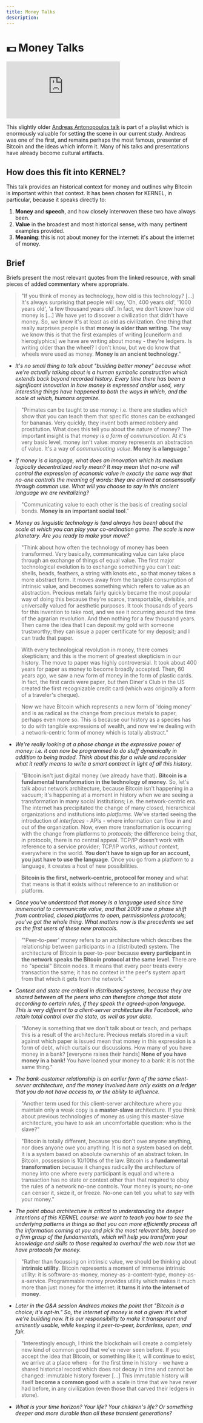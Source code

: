 ```yaml
---
title: Money Talks
description:
---
```


# 💵 Money Talks

<iframe class="video-frame" src="https://www.youtube-nocookie.com/embed/n-EpKQ6xIJs" frameborder="0" allow="accelerometer; autoplay; encrypted-media; gyroscope; picture-in-picture" allowfullscreen></iframe>

This slightly older [Andreas Antonopoulos talk](https://www.youtube.com/watch?v=n-EpKQ6xIJs&list=PLPQwGV1aLnTvCuQXCZ3RBvdlCnqstTirl&index=2) is part of a playlist which is enormously valuable for setting the scene in our current study. Andreas was one of the first, and remains perhaps the most famous, presenter of Bitcoin and the ideas which inform it. Many of his talks and presentations have already become cultural artifacts. 

## How does this fit into KERNEL?

This talk provides an historical context for money and outlines why Bitcoin is important within that context. It has been chosen for KERNEL, in particular, because it speaks directly to:

1. **Money** and **speech**, and how closely interwoven these two have always been.
2. **Value** in the broadest and most historical sense, with many pertinent examples provided.
3. **Meaning**: this is not about money for the internet: it's about the internet of money.

## Brief

Briefs present the most relevant quotes from the linked resource, with small pieces of added commentary where appropriate.

> "If you think of money as technology, how old is this technology? \[...\] It's always surprising that people will say, 'Oh, 400 years old', '1000 years old', 'a few thousand years old'. In fact, we don't know how old money is \[...\] We have yet to discover a civilization that didn't have money. So, we know it's at least as old as civilization. One thing that really surprises people is that **money is older than writing**. The way we know this is that the first examples of writing [cuneiform and hieroglyphics] we have are writing about money - they're ledgers. Is writing older than the wheel? I don't know, but we do know that wheels were used as money. **Money is an ancient technology**."

- _It's no small thing to talk about "building better money" because what we're actually talking about is a human symbolic construction which extends back beyond recorded history. Every time there has been a significant innovation in how money is expressed and/or used, very interesting things have happened to both the ways in which, and the scale at which, humans organize._

> "Primates can be taught to use money: i.e. there are studies which show that you can teach them that specific stones can be exchanged for bananas. Very quickly, they invent both armed robbery and prostitution. What does this tell you about the nature of money? The important insight is that _money is a form of communication_. At it's very basic level, money isn't value: money represents an abstraction of value. It's a way of _communicating value_. **Money is a language**."

- _If money is a language, what does an innovation which its medium logically decentralized really mean? It may mean that no-one will control the expression of economic value in exactly the same way that no-one controls the meaning of words: they are arrived at consensually through common use. What will you choose to say in this ancient language we are revitalizing?_

> "Communicating value to each other is the basis of creating social bonds. **Money is an important social tool**."

- _Money as linguistic technology is (and always has been) about the scale at which you can play your co-ordination game. The scale is now planetary. Are you ready to make your move?_

> "Think about how often the technology of money has been transformed. Very basically, communicating value can take place through an exchange of things of equal value. The first major technological evolution is to exchange something you can't eat: shells, beads, feathers, a string with knots etc., so that money takes a more abstract form. It moves away from the tangible consumption of intrinsic value, and becomes something which refers to value as an abstraction. Precious metals fairly quickly became the most popular way of doing this because they're scarce, transportable, divisible, and universally valued for aesthetic purposes. It took thousands of years for this invention to take root, and we see it occurring around the time of the agrarian revolution. And then nothing for a few thousand years. Then came the idea that I can deposit my gold with someone trustworthy; they can issue a paper certificate for my deposit; and I can trade that paper.

> With every technological revolution in money, there comes skepticism; and this is the moment of greatest skepticism in our history. The move to paper was highly controversial. It took about 400 years for paper as money to become broadly accepted. Then, 60 years ago, we saw a new form of money in the form of plastic cards. In fact, the first cards were paper, but then Diner's Club in the US created the first recognizable credit card (which was originally a form of a traveler's cheque). 

> Now we have Bitcoin which represents a new form of 'doing money' and is as radical as the change from precious metals to paper, perhaps even more so. This is because our history as a species has to do with tangible expressions of wealth, and now we're dealing with a network-centric form of money which is totally abstract."

- _We're really looking at a phase change in the expressive power of money: i.e. it can now be programmed to *do stuff dynamically* in addition to being traded. Think about this for a while and reconsider what it really means to write a smart contract in light of all this history._

> "Bitcoin isn't just digital money (we already have that). **Bitcoin is a fundamental transformation in the technology of money**. So, let's talk about network architecture, because Bitcoin isn't happening in a vacuum; it's happening at a moment in history when we are seeing a transformation in many social institutions; i.e. the network-centric era. The internet has precipitated the change of many closed, hierarchical organizations and institutions into _platforms_. We've started seeing the introduction of _interfaces_ - APIs - where information can flow in and out of the organization. Now, even more transformation is occurring with the change from platforms to _protocols_; the difference being that, in protocols, there is no central appeal. TCP/IP doesn't work with reference to a service provider; TCP/IP works, _without context_, everywhere in the world. **You don't have to sign up for an account, you just have to use the language**. Once you go from a platform to a language, it creates a host of new possibilities.

> **Bitcoin is the first, network-centric, protocol for money** and what that means is that it exists without reference to an institution or platform.

- _Once you've understood that money is a language used since time immemorial to communicate value, and that 2009 saw a phase shift from controlled, closed platforms to open, permissionless protocols; you've got the whole thing. What matters now is the precedents we set as the first users of these new protocols._

> "'Peer-to-peer' money refers to an architecture which describes the relationship between participants in a (distributed) system. The architecture of Bitcoin is peer-to-peer because **every participant in the network speaks the Bitcoin protocol at the same level**. There are no "special" Bitcoin nodes. It means that every peer treats every transaction the same; it has no context in the peer's system apart from that which it gets from the network."

- _Context and state are critical in distributed systems, because they are shared between all the peers who can therefore change that state according to certain rules, if they speak the agreed-upon language. This is very different to a client-server architecture like Facebook, who retain total control over the state, as well as your data._

> "Money is something that we don't talk about or teach, and perhaps this is a result of the architecture. Precious metals stored in a vault against which paper is issued mean that money in this expression is a form of debt, which curtails our discussions. How many of you have money in a bank? [everyone raises their hands] **None of you have money in a bank!** You have loaned your money to a bank: it is not the same thing."

- _The bank-customer relationship is an earlier form of the same client-server architecture, and the money involved here only exists on a ledger that you do not have access to, or the ability to influence._

> "Another term used for this client-server architecture where you maintain only a weak copy is a **master-slave** architecture. If you think about previous technologies of money as using this master-slave architecture, you have to ask an uncomfortable question: who is the slave?"

> "Bitcoin is totally different, because you don't owe anyone anything, nor does anyone owe you anything. It is not a system based on debt. It is a system based on absolute ownership of an abstract token. In Bitcoin, possession is 10/10ths of the law. Bitcoin is a **fundamental transformation** because it changes radically the architecture of money into one where every participant is equal and where a transaction has no state or context other than that required to obey the rules of a network no-one controls. Your money is yours; no-one can censor it, sieze it, or freeze. No-one can tell you what to say with your money."

- _The point about architecture is critical to understanding the deeper intentions of this KERNEL course: we want to teach you how to see the underlying patterns in things so that you can more efficiently process all the information coming at you and pick the most relevant bits, based on a firm grasp of the fundamentals, which will help you transform your knowledge and skills to those required to overhaul the web now that we have protocols for money._

> "Rather than focussing on intrinsic value, we should be thinking about **intrinsic utility**. Bitcoin represents a moment of immense intrinsic utility: it is software-as-money, money-as-a-content-type, money-as-a-service. Programmable money provides utility which makes it much more than just money for the internet: **it turns it into the internet of money**.

- _Later in the Q&A session Andreas makes the point that "Bitcoin is a choice; it's opt-in." So, the internet of money is not a given: it's what we're building now. It is our responsibility to make it transparent and eminently usable, while keeping it peer-to-peer, borderless, open, and fair._

> "Interestingly enough, I think the blockchain will create a completely new kind of common good that we've never seen before. If you accept the idea that Bitcoin, or something like it, will continue to exist, we arrive at a place where - for the first time in history - we have a shared historical record which does not decay in time and cannot be changed: immutable history forever \[...\] This immutable history will itself **become a common good** with a scale in time that we have never had before, in any civilization (even those that carved their ledgers in stone).

- _What is your time horizon? Your life? Your children's life? Or something deeper and more durable than all these transient generations?_

